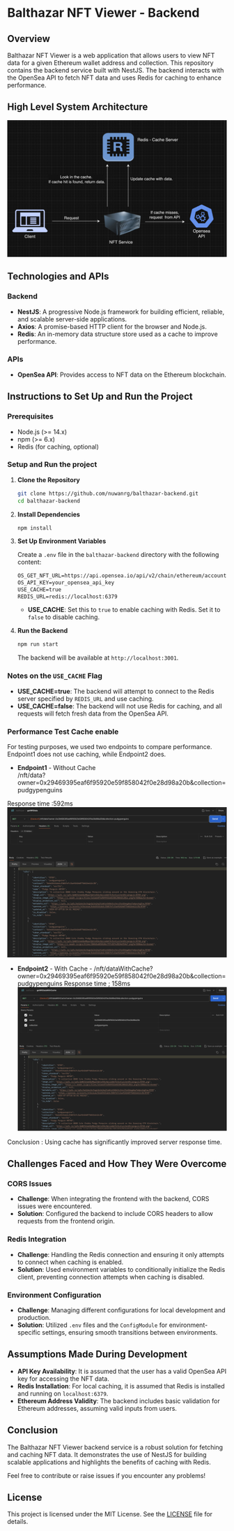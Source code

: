 # Balthazar NFT Viewer - Backend

## Overview

Balthazar NFT Viewer is a web application that allows users to view NFT data for a given Ethereum wallet address and collection. This repository contains the backend service built with NestJS. The backend interacts with the OpenSea API to fetch NFT data and uses Redis for caching to enhance performance.

## High Level System Architecture

![alt text](image-1.png)

## Technologies and APIs

### Backend

- **NestJS**: A progressive Node.js framework for building efficient, reliable, and scalable server-side applications.
- **Axios**: A promise-based HTTP client for the browser and Node.js.
- **Redis**: An in-memory data structure store used as a cache to improve performance.

### APIs

- **OpenSea API**: Provides access to NFT data on the Ethereum blockchain.

## Instructions to Set Up and Run the Project

### Prerequisites

- Node.js (>= 14.x)
- npm (>= 6.x)
- Redis (for caching, optional)

### Setup and Run the project

1. **Clone the Repository**

   ```bash
   git clone https://github.com/nuwanrg/balthazar-backend.git
   cd balthazar-backend
   ```

2. **Install Dependencies**

   ```bash
   npm install
   ```

3. **Set Up Environment Variables**

   Create a `.env` file in the `balthazar-backend` directory with the following content:

   ```plaintext
   OS_GET_NFT_URL=https://api.opensea.io/api/v2/chain/ethereum/account
   OS_API_KEY=your_opensea_api_key
   USE_CACHE=true
   REDIS_URL=redis://localhost:6379
   ```

   - **USE_CACHE**: Set this to `true` to enable caching with Redis. Set it to `false` to disable caching.

4. **Run the Backend**

   ```bash
   npm run start
   ```

   The backend will be available at `http://localhost:3001`.

### Notes on the `USE_CACHE` Flag

- **USE_CACHE=true**: The backend will attempt to connect to the Redis server specified by `REDIS_URL` and use caching.
- **USE_CACHE=false**: The backend will not use Redis for caching, and all requests will fetch fresh data from the OpenSea API.

### Performance Test Cache enable

For testing purposes, we used two endpoints to compare performance. Endpoint1 does not use caching, while Endpoint2 does.

- **Endpoint1** - Without Cache  
  /nft/data?owner=0x29469395eaf6f95920e59f858042f0e28d98a20b&collection=pudgypenguins

Response time :592ms
![alt text](image-2.png)

- **Endpoint2** - With Cache -
  /nft/dataWithCache?owner=0x29469395eaf6f95920e59f858042f0e28d98a20b&collection=pudgypenguins
  Response time ; 158ms
  ![alt text](image-3.png)

Conclusion : Using cache has significantly improved server response time.

## Challenges Faced and How They Were Overcome

### CORS Issues

- **Challenge**: When integrating the frontend with the backend, CORS issues were encountered.
- **Solution**: Configured the backend to include CORS headers to allow requests from the frontend origin.

### Redis Integration

- **Challenge**: Handling the Redis connection and ensuring it only attempts to connect when caching is enabled.
- **Solution**: Used environment variables to conditionally initialize the Redis client, preventing connection attempts when caching is disabled.

### Environment Configuration

- **Challenge**: Managing different configurations for local development and production.
- **Solution**: Utilized `.env` files and the `ConfigModule` for environment-specific settings, ensuring smooth transitions between environments.

## Assumptions Made During Development

- **API Key Availability**: It is assumed that the user has a valid OpenSea API key for accessing the NFT data.
- **Redis Installation**: For local caching, it is assumed that Redis is installed and running on `localhost:6379`.
- **Ethereum Address Validity**: The backend includes basic validation for Ethereum addresses, assuming valid inputs from users.

## Conclusion

The Balthazar NFT Viewer backend service is a robust solution for fetching and caching NFT data. It demonstrates the use of NestJS for building scalable applications and highlights the benefits of caching with Redis.

Feel free to contribute or raise issues if you encounter any problems!

## License

This project is licensed under the MIT License. See the [LICENSE](LICENSE) file for details.

```

```
